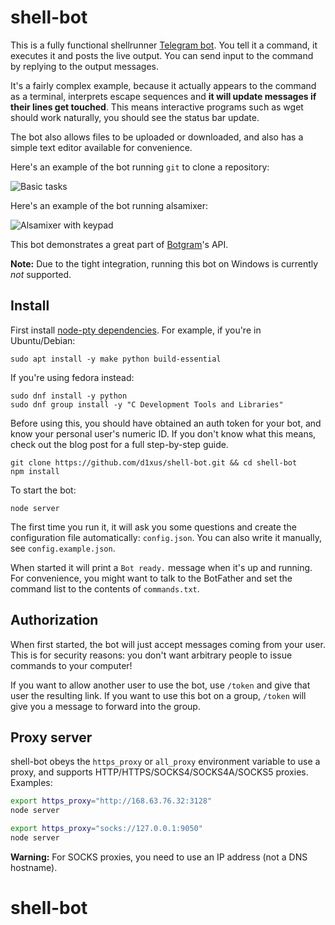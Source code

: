 # shell-bot

This is a fully functional shellrunner [Telegram bot][]. You tell it a
command, it executes it and posts the live output. You can send input to the
command by replying to the output messages.

It's a fairly complex example, because it actually appears to the
command as a terminal, interprets escape sequences and **it will
update messages if their lines get touched**. This means interactive
programs such as wget should work naturally, you should see the
status bar update.

The bot also allows files to be uploaded or downloaded, and also
has a simple text editor available for convenience.

Here's an example of the bot running `git` to clone a repository:

![Basic tasks](http://i.imgur.com/Xxtoe4G.png)

Here's an example of the bot running alsamixer:

![Alsamixer with keypad](http://i.imgur.com/j8aXFLd.png)

This bot demonstrates a great part of [Botgram][]'s API.

**Note:** Due to the tight integration, running this bot on Windows is
currently *not* supported.

## Install

First install [node-pty dependencies](https://github.com/Microsoft/node-pty#dependencies). For example, if you're in Ubuntu/Debian:

~~~
sudo apt install -y make python build-essential
~~~

If you're using fedora instead:
```
sudo dnf install -y python
sudo dnf group install -y "C Development Tools and Libraries" 
```

Before using this, you should have obtained an auth token for your bot,
and know your personal user's numeric ID. If you don't know what this
means, check out the blog post for a full step-by-step guide.

~~~
git clone https://github.com/d1xus/shell-bot.git && cd shell-bot
npm install
~~~

To start the bot:

~~~
node server
~~~

The first time you run it, it will ask you some questions and create
the configuration file automatically: `config.json`. You can also
write it manually, see `config.example.json`.

When started it will print a `Bot ready.` message when it's up and running.
For convenience, you might want to talk to the BotFather and set the
command list to the contents of `commands.txt`.

## Authorization

When first started, the bot will just accept messages coming from your user.
This is for security reasons: you don't want arbitrary people to issue
commands to your computer!

If you want to allow another user to use the bot, use `/token` and give
that user the resulting link. If you want to use this bot on a group,
`/token` will give you a message to forward into the group.

## Proxy server

shell-bot obeys the `https_proxy` or `all_proxy` environment variable
to use a proxy, and supports HTTP/HTTPS/SOCKS4/SOCKS4A/SOCKS5 proxies.
Examples:

~~~ bash
export https_proxy="http://168.63.76.32:3128"
node server

export https_proxy="socks://127.0.0.1:9050"
node server
~~~

**Warning:** For SOCKS proxies, you need to use an IP address (not a DNS hostname).



[Telegram bot]: https://core.telegram.org/bots
[Botgram]: https://botgram.js.org
# shell-bot
